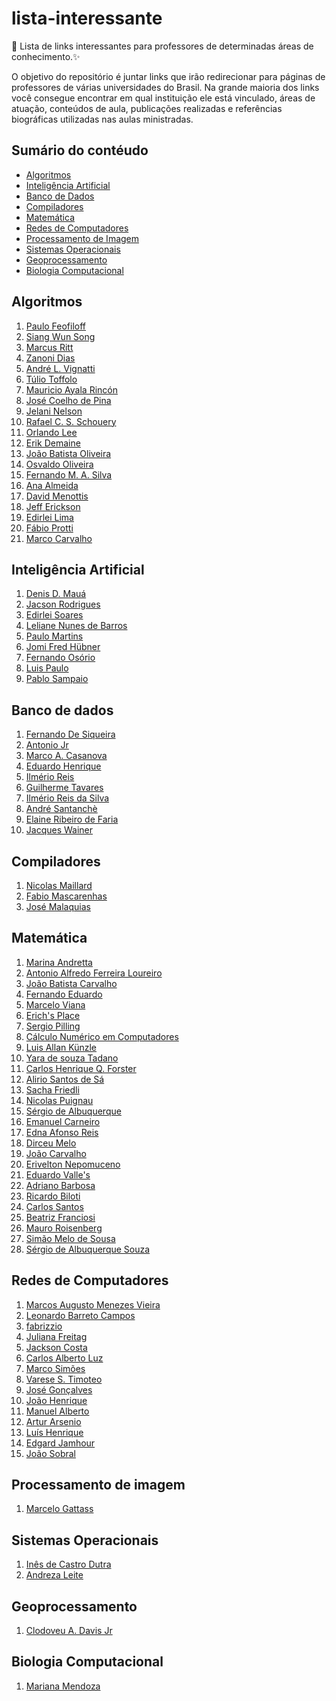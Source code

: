 # lista-interessante
:link: Lista de links interessantes para professores de determinadas áreas de conhecimento.:sparkles:

O objetivo do repositório é juntar links que irão redirecionar para páginas de professores de várias universidades do Brasil. Na grande maioria dos links você consegue encontrar em qual instituição ele está vinculado, áreas de atuação, conteúdos de aula, publicações realizadas e referências biográficas utilizadas nas aulas ministradas.

## Sumário do contéudo

* [Algoritmos](#algoritmos)
* [Inteligência Artificial](#inteligência-artificial)
* [Banco de Dados](#banco-de-dados)
* [Compiladores](#compiladores)
* [Matemática](#matemática)
* [Redes de Computadores](#redes-de-computadores)
* [Processamento de Imagem](#processamento-de-imagem)
* [Sistemas Operacionais](#sistemas-operacionais)
* [Geoprocessamento](#geoprocessamento)
* [Biologia Computacional](#biologia-computacional)

<article id="algoritmos">
  
## Algoritmos

1. [Paulo Feofiloff](https://www.ime.usp.br/~pf/)
2. [Siang Wun Song](https://www.ime.usp.br/~song/)
3. [Marcus Ritt](http://www.inf.ufrgs.br/~MRPRITT/doku.php)
4. [Zanoni Dias](http://www.ic.unicamp.br/~zanoni/)
5. [André L. Vignatti](http://www.inf.ufpr.br/vignatti/)
6. [Túlio Toffolo](http://www.decom.ufop.br/toffolo/)
7. [Mauricio Ayala Rincón](http://www.mat.unb.br/ayala/)
8. [José Coelho de Pina](https://www.ime.usp.br/~coelho/)
9. [Jelani Nelson](http://people.seas.harvard.edu/~minilek/)
10. [Rafael C. S. Schouery](https://www.ic.unicamp.br/~rafael/)
11. [Orlando Lee](https://www.ic.unicamp.br/~lee/)
12. [Erik Demaine](http://erikdemaine.org/)
13. [João Batista Oliveira](http://www.inf.pucrs.br/oliveira/)
14. [Osvaldo Oliveira](http://www.faccamp.br/osvaldo/)
15. [Fernando M. A. Silva](https://www.dcc.fc.up.pt/~fds/)
16. [Ana Almeida](http://www.mat.uc.pt/~amca/)
17. [David Menottis](http://www.decom.ufop.br/menotti/)
18. [Jeff Erickson](http://jeffe.cs.illinois.edu/)
19. [Edirlei Lima](http://edirlei.3dgb.com.br/)
20. [Fábio Protti](http://www.ic.uff.br/~fabio/)
21. [Marco Carvalho](http://www.decom.ufop.br/marco/)

</article>

<article id="inteligência-artificial">
  
## Inteligência Artificial

1. [Denis D. Mauá](https://www.ime.usp.br/~ddm/)
2. [Jacson Rodrigues](http://jeiks.net/?p=1425)
3. [Edirlei Soares](http://edirlei.3dgb.com.br/aulas/ia_2012_2/)
4. [Leliane Nunes de Barros](https://www.ime.usp.br/~leliane/)
5. [Paulo Martins](http://www.inf.ufrgs.br/~engel/doku.php?id=disciplinas)
6. [Jomi Fred Hübner](http://jomi.das.ufsc.br/mas/)
7. [Fernando Osório](http://conteudo.icmc.usp.br/pessoas/fosorio/fosorio-usp.html)
8. [Luis Paulo](https://paginas.fe.up.pt/~lpreis/)
9. [Pablo Sampaio](https://sites.google.com/site/profpablosampaio/)

</article>

<article id="banco-de-dados">

## Banco de dados

1. [Fernando De Siqueira](https://sites.google.com/site/uniplibancodedados1/home)
2. [Antonio Jr](http://antoniojr.webnode.com.br/disciplinas2/eng10734-gerenciamento-de-bd/)
3. [Marco A. Casanova](http://www.ufpa.br/sampaio/curso_de_sbd/semin_sgbd/index.htm)
4. [Eduardo Henrique](http://ehgomes.com.br/disciplinas/bdd/)
5. [Ilmério Reis](http://www.facom.ufu.br/~ilmerio/homepage/disciplinas.html)
6. [Guilherme Tavares](http://www.decom.ufop.br/guilherme/)
7. [Ilmério Reis da Silva](http://www.facom.ufu.br/~ilmerio/gbd2/gbd2_notasDeAula.html)
8. [André Santanchè](https://www.ic.unicamp.br/~santanch/teaching/db/2016-2/index.html)
9. [Elaine Ribeiro de Faria](http://www.facom.ufu.br/~elaine/)
10. [Jacques Wainer](http://www.ic.unicamp.br/~wainer/Welcome.html)

</article>

<article id="compiladores">

## Compiladores

1. [Nicolas Maillard](http://www.inf.ufrgs.br/~nicolas/compiler_slides_podcasts.html)
2. [Fabio Mascarenhas](http://www.dcc.ufrj.br/~fabiom/comp20131/)
3. [José Malaquias](http://www.decom.ufop.br/romildo/)

</article>

<article id="matemática">

## Matemática 

1. [Marina Andretta](http://conteudo.icmc.usp.br/pessoas/andretta/ensino.html)
2. [Antonio Alfredo Ferreira Loureiro](http://homepages.dcc.ufmg.br/~loureiro/md.html)
3. [João Batista Carvalho](http://www.mat.ufrgs.br/~carvalho/ensino_disc.html)
4. [Fernando Eduardo](http://www.ime.unicamp.br/~ftorres/)
5. [Marcelo Viana](http://w3.impa.br/~viana/)
6. [Erich's Place](http://www2.stetson.edu/~efriedma/)
7. [Sergio Pilling](http://www1.univap.br/spilling/)
8. [Cálculo Numérico em Computadores](http://www.inf.ufsc.br/~r.fileto/Disciplinas/INE5202-2006-1/)
9. [Luis Allan Künzle](http://www.inf.ufpr.br/kunzle/)
10. [Yara de souza Tadano](http://paginapessoal.utfpr.edu.br/yaratadano)
11. [Carlos Henrique Q. Forster](http://www.comp.ita.br/~forster/)
12. [Alirio Santos de Sá](http://homes.dcc.ufba.br/~alirio/)
13. [Sacha Friedli](http://www.mat.ufmg.br/~sacha/)
14. [Nicolas Puignau](http://www.im.ufrj.br/~puignau/ensino_passado)
15. [Sérgio de Albuquerque](http://www.mat.ufpb.br/sergio/provas/me_i/)
16. [Emanuel Carneiro](http://carneiro.impa.br/)
17. [Edna Afonso Reis](http://www.est.ufmg.br/~edna/)
18. [Dirceu Melo](https://ead.ifba.edu.br/course/view.php?id=359)
19. [João Carvalho](http://www.mat.ufrgs.br/~numerico/)
20. [Erivelton Nepomuceno](https://ufsj.edu.br/nepomuceno/)
21. [Eduardo Valle's](https://www.ime.unicamp.br/~valle/)
22. [Adriano Barbosa](http://barbosaaob.github.io/)
23. [Ricardo Biloti](https://www.ime.unicamp.br/~biloti/index.html)
24. [Carlos Santos](http://w3.impa.br/~cmateus/index.html)
25. [Beatriz Franciosi](http://www.inf.pucrs.br/bea/)
26. [Mauro Roisenberg](http://www.inf.ufsc.br/~mauro.roisenberg/)
27. [Simão Melo de Sousa](http://www.di.ubi.pt/~desousa/)
27. [Sérgio de Albuquerque Souza](http://www.mat.ufpb.br/sergio/)

</article>

<article id="redes-de-computadores">

## Redes de Computadores

1. [Marcos Augusto Menezes Vieira](http://homepages.dcc.ufmg.br/~mmvieira/redes/redes.html)
2. [Leonardo Barreto Campos](http://www.univasf.edu.br/~leonardo.campos/Disciplinas_Redes_I.htm)
3. [fabrizzio](http://www.inf.ufg.br/~fabrizzio/tcpip/)
4. [Juliana Freitag](http://www.ic.unicamp.br/~juliana/cursos/mc833/)
5. [Jackson Costa](https://docente.ifrn.edu.br/jeffersonduarte/disciplinas/redes-de-computadores-e-aplicacoes/aulas/)
6. [Carlos Alberto Luz](http://paginas.unisul.br/carlos.luz/)
7. [Marco Simões](http://masimoes.pro.br/site/redes/)
8. [Varese S. Timoteo](https://www.ic.unicamp.br/~ripolito/peds/st564/)
9. [José Gonçalves](https://inf.ufes.br/~zegonc/Jose%20Goncalves%20-%20Ensino%202017-2%20-%20Redes%20de%20Computadores.html)
10. [João Henrique](http://professor.ufabc.edu.br/~joao.kleinschmidt/)
11. [Manuel Alberto](https://web.fe.up.pt/~mricardo/02_03/cm/)
12. [Artur Arsenio](https://fenix.tecnico.ulisboa.pt/disciplinas/RC3/2010-2011/1-semestre/aulas-teoricas)
13. [Luís Henrique](https://www.gta.ufrj.br/ensino/eel879/)
14. [Edgard Jamhour](https://www.ppgia.pucpr.br/~jamhour/Pessoal/Atual/)
15. [João Sobral](http://www.inf.ufsc.br/~bosco.sobral/)

</article>

<article id="processamento-de-imagem">

## Processamento de imagem

1. [Marcelo Gattass](https://webserver2.tecgraf.puc-rio.br/~mgattass/)

</article>

<article id="sistemas-operacionais">
  
## Sistemas Operacionais

1. [Inês de Castro Dutra](https://www.dcc.fc.up.pt/~ines/aulas/0910/SO/SO.html)
2. [Andreza Leite](http://www.univasf.edu.br/~andreza.leite/so.php)

</article>

<article id="geoprocessamento">
  
## Geoprocessamento

1. [Clodoveu A. Davis Jr](http://homepages.dcc.ufmg.br/~clodoveu)

</article>

<article id="biologia-computacional">

## Biologia Computacional

1. [Mariana Mendoza](http://www.inf.ufrgs.br/~mrmendoza/)

</article>
